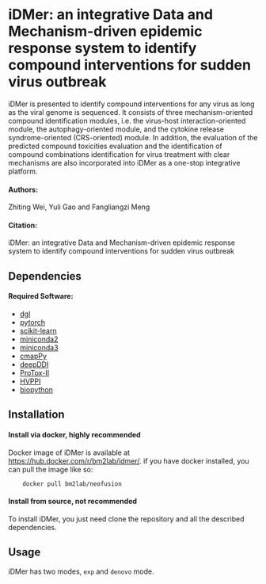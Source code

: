 # iDMer: an integrative Data and Mechanism-driven epidemic response system to identify compound interventions for sudden virus outbreak

iDMer is presented to identify compound interventions for any virus as long as the viral genome is sequenced. It consists of three mechanism-oriented compound identification modules, i.e. the virus-host interaction-oriented module, the autophagy-oriented module, and the cytokine release syndrome-oriented (CRS-oriented) module. In addition, the evaluation of the predicted compound toxicities evaluation and the identification of compound combinations identification for virus treatment with clear mechanisms are also incorporated into iDMer as a one-stop integrative platform.

#### Authors:
Zhiting Wei, Yuli Gao and Fangliangzi Meng

#### Citation:
iDMer: an integrative Data and Mechanism-driven epidemic response system to identify compound interventions for sudden virus outbreak

## Dependencies

#### Required Software:
* [dgl](https://www.dgl.ai/)
* [pytorch](https://pytorch.org/)
* [scikit-learn](https://scikit-learn.org/stable/index.html)
* [miniconda2](https://docs.conda.io/en/latest/miniconda.html)
* [miniconda3](https://docs.conda.io/en/latest/miniconda.html)
* [cmapPy](https://clue.io/cmapPy/index.html)
* [deepDDI](https://bitbucket.org/kaistsystemsbiology/deepddi/src/master/)
* [ProTox-II](http://tox.charite.de/protox_II)
* [HVPPI](http://zzdlab.com/hvppi/)
* [biopython](https://biopython.org/)

## Installation
#### Install via docker, highly recommended
Docker image of iDMer is available at https://hub.docker.com/r/bm2lab/idmer/.
if you have docker installed, you can pull the image like so:
        
        docker pull bm2lab/neofusion

#### Install from source, not recommended
To install iDMer, you just need clone the repository and all the described dependencies.

## Usage
iDMer has two modes, `exp` and `denovo` mode.































